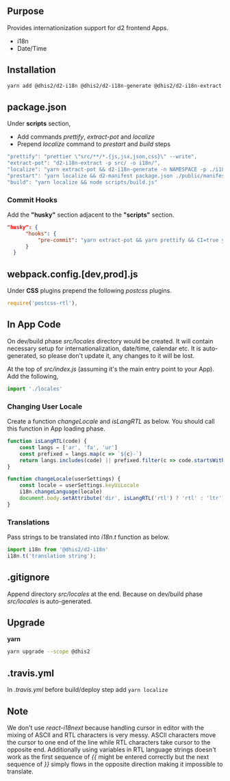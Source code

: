 ## Purpose

Provides internationization support for d2 frontend Apps.

- i18n
- Date/Time

## Installation
```bash
yarn add @dhis2/d2-i18n @dhis2/d2-i18n-generate @dhis2/d2-i18n-extract husky@next prettier
```

## package.json
Under **scripts** section,
- Add commands *prettify*, *extract-pot* and *localize*
- Prepend *localize* command to *prestart* and *build* steps

```js
"prettify": "prettier \"src/**/*.{js,jsx,json,css}\" --write",
"extract-pot": "d2-i18n-extract -p src/ -o i18n/",
"localize": "yarn extract-pot && d2-i18n-generate -n NAMESPACE -p ./i18n/ -o ./src/locales/",
"prestart": "yarn localize && d2-manifest package.json ./public/manifest.webapp",
"build": "yarn localize && node scripts/build.js"
```

### Commit Hooks

Add the __"husky"__ section adjacent to the __"scripts"__ section.

```json
"husky": {
      "hooks": {
          "pre-commit": "yarn extract-pot && yarn prettify && CI=true yarn test && git add -A ."
      }
  }
```

## webpack.config.[dev,prod].js
Under **CSS** plugins prepend the following _postcss_ plugins.

```js
require('postcss-rtl'),
```

## In App Code
On dev/build phase *src/locales* directory would be created. It will contain necessary setup for internationalization, date/time, calendar etc. It is auto-generated, so please don't update it, any changes to it will be lost.

At the top of *src/index.js* (assuming it's the main entry point to your App). Add the following,

```js
import './locales'
```

### Changing User Locale
Create a function *changeLocale* and *isLangRTL* as below. You should call this function in App loading phase.

```js
function isLangRTL(code) {
    const langs = ['ar', 'fa', 'ur']
    const prefixed = langs.map(c => `${c}-`)
    return langs.includes(code) || prefixed.filter(c => code.startsWith(c)).length > 0
}

function changeLocale(userSettings) {
    const locale = userSettings.keyUiLocale
    i18n.changeLanguage(locale)
    document.body.setAttribute('dir', isLangRTL('rtl') ? 'rtl' : 'ltr')
}
```

### Translations
Pass strings to be translated into _i18n.t_ function as below.

```js
import i18n from '@dhis2/d2-i18n'
i18n.t('translation string');
```

## .gitignore
Append directory *src/locales* at the end. Because on dev/build phase *src/locales* is auto-generated.

## Upgrade
__yarn__
```bash
yarn upgrade --scope @dhis2
```

## .travis.yml
In *.travis.yml* before build/deploy step add `yarn localize`

## Note
We don't use _react-i18next_ because handling cursor in editor with the mixing of ASCII and RTL characters is very messy. ASCII characters move the cursor to one end of the line while RTL characters take cursor to the opposite end. Additionally using variables in RTL language strings doesn't work as the first sequence of _{{_ might be entered correctly but the next sequence of _}}_ simply flows in the opposite direction making it impossible to translate.
